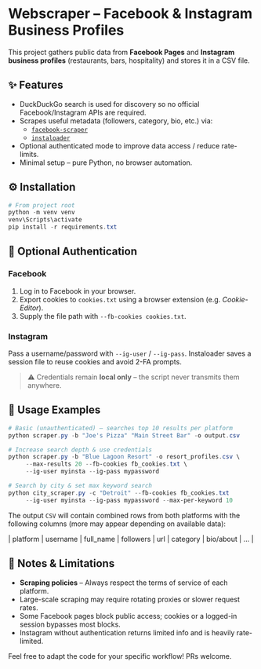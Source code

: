 # Webscraper – Facebook & Instagram Business Profiles

This project gathers public data from **Facebook Pages** and **Instagram business profiles** (restaurants, bars, hospitality) and stores it in a CSV file.

## ✨ Features

* DuckDuckGo search is used for discovery so no official Facebook/Instagram APIs are required.
* Scrapes useful metadata (followers, category, bio, etc.) via:
  * [`facebook-scraper`](https://github.com/kevinzg/facebook-scraper)
  * [`instaloader`](https://instaloader.github.io/)
* Optional authenticated mode to improve data access / reduce rate-limits.
* Minimal setup – pure Python, no browser automation.

## ⚙️ Installation

```powershell
# From project root
python -m venv venv
venv\Scripts\activate
pip install -r requirements.txt
```

## 🔑 Optional Authentication

### Facebook
1. Log in to Facebook in your browser.
2. Export cookies to `cookies.txt` using a browser extension (e.g. *Cookie-Editor*).
3. Supply the file path with `--fb-cookies cookies.txt`.

### Instagram
Pass a username/password with `--ig-user` / `--ig-pass`.
Instaloader saves a session file to reuse cookies and avoid 2-FA prompts.

> ⚠️ Credentials remain **local only** – the script never transmits them anywhere.

## 🚀 Usage Examples

```powershell
# Basic (unauthenticated) – searches top 10 results per platform
python scraper.py -b "Joe's Pizza" "Main Street Bar" -o output.csv

# Increase search depth & use credentials
python scraper.py -b "Blue Lagoon Resort" -o resort_profiles.csv \
     --max-results 20 --fb-cookies fb_cookies.txt \
     --ig-user myinsta --ig-pass mypassword

# Search by city & set max keyword search
python city_scraper.py -c "Detroit" --fb-cookies fb_cookies.txt
     --ig-user myinsta --ig-pass mypassword --max-per-keyword 10
```

The output `CSV` will contain combined rows from both platforms with the following columns (more may appear depending on available data):

| platform | username | full_name | followers | url | category | bio/about | ... |

## 📝 Notes & Limitations

* **Scraping policies** – Always respect the terms of service of each platform.
* Large-scale scraping may require rotating proxies or slower request rates.
* Some Facebook pages block public access; cookies or a logged-in session bypasses most blocks.
* Instagram without authentication returns limited info and is heavily rate-limited.

Feel free to adapt the code for your specific workflow! PRs welcome. 
